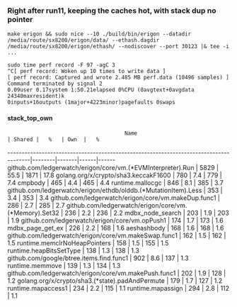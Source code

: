 ### Right after run11, keeping the caches hot, with stack dup no pointer

```
make erigon && sudo nice --10 ./build/bin/erigon --datadir /media/route/sx8200/erigon/data/ --ethash.dagdir /media/route/sx8200/erigon/ethash/ --nodiscover --port 30123 |& tee -i ...
```
```
sudo time perf record -F 97 -agC 3
^C[ perf record: Woken up 10 times to write data ]
[ perf record: Captured and wrote 2.485 MB perf.data (10496 samples) ]
Command terminated by signal 2
0.09user 0.17system 1:50.21elapsed 0%CPU (0avgtext+0avgdata 24340maxresident)k
0inputs+16outputs (1major+4223minor)pagefaults 0swaps
```

#### stack_top_own

                                         Name                                         | Shared |   %   | Own  |   %
--------------------------------------------------------------------------------------|--------|-------|------|------
github.com/ledgerwatch/erigon/core/vm.(*EVMInterpreter).Run                           |   5829 |  55.5 | 1871 |  17.8
golang.org/x/crypto/sha3.keccakF1600                                                  |    780 |   7.4 |  779 |   7.4
cmpbody                                                                               |    465 |   4.4 |  465 |   4.4
runtime.mallocgc                                                                      |    846 |   8.1 |  385 |   3.7
github.com/ledgerwatch/erigon/ethdb/olddb.(*MutationItem).Less                        |    353 |   3.4 |  353 |   3.4
github.com/ledgerwatch/erigon/core/vm.makeDup.func1                                   |    286 |   2.7 |  285 |   2.7
github.com/ledgerwatch/erigon/core/vm.(*Memory).Set32                                 |    236 |   2.2 |  236 |   2.2
mdbx_node_search                                                                      |    203 |   1.9 |  203 |   1.9
github.com/ledgerwatch/erigon/core/vm.opPush1                                         |    174 |   1.7 |  173 |   1.6
mdbx_page_get_ex                                                                      |    226 |   2.2 |  168 |   1.6
aeshashbody                                                                           |    168 |   1.6 |  168 |   1.6
github.com/ledgerwatch/erigon/core/vm.makeSwap.func1                                  |    162 |   1.5 |  162 |   1.5
runtime.memclrNoHeapPointers                                                          |    158 |   1.5 |  155 |   1.5
runtime.heapBitsSetType                                                               |    138 |   1.3 |  138 |   1.3
github.com/google/btree.items.find.func1                                              |    902 |   8.6 |  137 |   1.3
runtime.memmove                                                                       |    139 |   1.3 |  134 |   1.3
github.com/ledgerwatch/erigon/core/vm.makePush.func1                                  |    202 |   1.9 |  128 |   1.2
golang.org/x/crypto/sha3.(*state).padAndPermute                                       |    179 |   1.7 |  127 |   1.2
runtime.mapaccess1                                                                    |    234 |   2.2 |  115 |   1.1
runtime.mapassign                                                                     |    294 |   2.8 |  112 |   1.1
